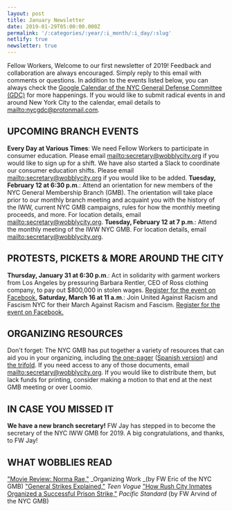 ```yaml
---
layout: post
title: January Newsletter
date: 2019-01-29T05:00:00.000Z
permalink: '/:categories/:year/:i_month/:i_day/:slug'
netlify: true
newsletter: true
---
```

Fellow Workers,
Welcome to our first newsletter of 2019! Feedback and collaboration are always encouraged. Simply reply to this email with comments or questions.
In addition to the events listed below, you can always check the [Google Calendar of the NYC General Defense Committee (GDC)](https://calendar.google.com/calendar/embed?src=nycgdc%40protonmail.com&ctz=America/New_York) for more happenings. If you would like to submit radical events in and around New York City to the calendar, email details to <mailto:nycgdc@protonmail.com>.
## **UPCOMING BRANCH EVENTS**
**Every Day at Various Times**: We need Fellow Workers to participate in consumer education. Please email <mailto:secretary@wobblycity.org> if you would like to sign up for a shift. We have also started a Slack to coordinate our consumer education shifts. Please email <mailto:secretary@wobblycity.org> if you would like to be added.
**Tuesday, February 12 at 6:30 p.m**.: Attend an orientation for new members of the NYC General Membership Branch (GMB). The orientation will take place prior to our monthly branch meeting and acquaint you with the history of the IWW, current NYC GMB campaigns, rules for how the monthly meeting proceeds, and more. For location details, email <mailto:secretary@wobblycity.org>.
**Tuesday, February 12 at 7 p.m**.: Attend the monthly meeting of the IWW NYC GMB. For location details, email <mailto:secretary@wobblycity.org>.
## **PROTESTS, PICKETS & MORE AROUND THE CITY**
**Thursday, January 31 at 6:30 p.m**.: Act in solidarity with garment workers from Los Angeles by pressuring Barbara Rentler, CEO of Ross clothing company, to pay out $800,000 in stolen wages. [Register for the event on Facebook.](https://www.facebook.com/events/314756992482273/)
**Saturday, March 16 at 11 a.m**.: Join United Against Racism and Fascism NYC for their March Against Racism and Fascism. [Register for the event on Facebook.](https://www.facebook.com/events/366507350778217/)
## **ORGANIZING RESOURCES**
Don't forget: The NYC GMB has put together a variety of resources that can aid you in your organizing, including [the one-pager](https://drive.google.com/open?id=1zdCQsyz0i56FdF4V6-e9bckIwo6MgEhj) ([Spanish version](https://drive.google.com/open?id=1YKo23UNbsFgCj3qHeoP9CX0kiy2T68hI)) and [the trifold](https://drive.google.com/open?id=1Dg_WZJ2cNJbfQWHBIjAIhLdlC5-DJoia). If you need access to any of those documents, email <mailto:secretary@wobblycity.org>. If you would like to distribute them, but lack funds for printing, consider making a motion to that end at the next GMB meeting or over Loomio.
## **IN CASE YOU MISSED IT**
**We have a new branch secretary!** FW Jay has stepped in to become the secretary of the NYC IWW GMB for 2019. A big congratulations, and thanks, to FW Jay!
## **WHAT WOBBLIES READ**
["Movie Review: Norma Rae,"](http://organizing.work/2019/01/movie-review-norma-rae-1979/) _Organizing Work _(by FW Eric of the NYC GMB)
["General Strikes Explained,"](https://www.teenvogue.com/story/general-strikes-explained) _Teen Vogue_
["How Rush City Inmates Organized a Successful Prison Strike,"](https://psmag.com/news/how-rush-city-inmates-organized-a-successful-prison-strike) _Pacific Standard_ (by FW Arvind of the NYC GMB)
